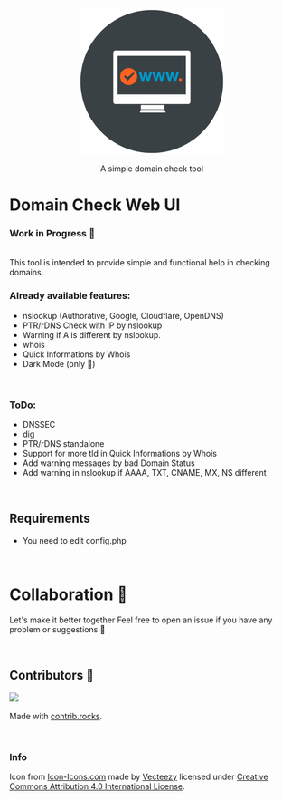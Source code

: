 <p align="center"><img src="./assets/window-domain_icon-icons.com_52810.png" width="256"></p>
<p align="center">A simple domain check tool</p>  

# Domain Check Web UI

### Work in Progress 🎏
</br>
This tool is intended to provide simple and functional help in checking domains. 

</br>

### Already available features:
- nslookup (Authorative, Google, Cloudflare, OpenDNS)
- PTR/rDNS Check with IP by nslookup
- Warning if A is different by nslookup.
- whois
- Quick Informations by Whois
- Dark Mode (only 🤗)  

</br>

### ToDo:
- DNSSEC
- dig
- PTR/rDNS standalone
- Support for more tld in Quick Informations by Whois
- Add warning messages by bad Domain Status
- Add warning in nslookup if AAAA, TXT, CNAME, MX, NS different

</br>

## Requirements
- You need to edit config.php

</br>

# Collaboration 👥

Let's make it better together 
Feel free to open an issue if you have any problem or suggestions 🤍

</br>

## Contributors 🎎

<a href="https://github.com/Truemmerer/domain_check_web_ui/graphs/contributors">
  <img src="https://contrib.rocks/image?repo=Truemmerer/domain_check_web_ui" />
</a>

Made with [contrib.rocks](https://contrib.rocks).

</br>

### Info
Icon from [Icon-Icons.com](https://icon-icons.com/icon/window-domain-www/52810) made by [Vecteezy](https://icon-icons.com/users/49oaZ80LDyqHrUI3wINLc/icon-sets/) licensed under <a rel="license" href="http://creativecommons.org/licenses/by/4.0/">Creative Commons Attribution 4.0 International License</a>.
